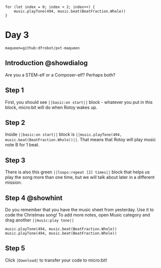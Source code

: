 ```template
for (let index = 0; index < 2; index++) {
    music.playTone(494, music.beat(BeatFraction.Whole))
}
```

# Day 3
```package
maqueen=github:dfrobot/pxt-maqueen
```

## Introduction @showdialog

Are you a STEM-elf or a Composer-elf? Perhaps both?

## Step 1

First, you should see ``||basic:on start||`` block - whatever you put in this block, micro:bit will do when Rotoy wakes up.

## Step 2

Inside ``||basic:on start||`` block is ``||music.playTone(494, music.beat(BeatFraction.Whole))||``. That means that Rotoy will play music note B for 1 beat.

## Step 3

There is also this green ``||loops:repeat [2] times||`` block that helps us play the song more than one time, but we will talk about later in a different mission.

## Step 4 @showhint

Do you remember that you have the music sheet from yesterday. Use it to code the Christmas song! To add more notes, open Music category and drag another ``||music:play tone||``

```blocks
music.playTone(494, music.beat(BeatFraction.Whole))
music.playTone(494, music.beat(BeatFraction.Whole))
```

## Step 5

Click ``|Download|`` to transfer your code to micro:bit!